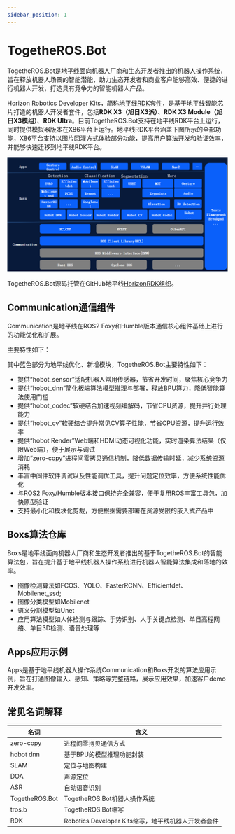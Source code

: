 ```yaml
---
sidebar_position: 1
---
```


# TogetheROS.Bot
TogetheROS.Bot是地平线面向机器人厂商和生态开发者推出的机器人操作系统，旨在释放机器人场景的智能潜能，助力生态开发者和商业客户能够高效、便捷的进行机器人开发，打造具有竞争力的智能机器人产品。

Horizon Robotics Developer Kits，简称[地平线RDK套件](https://developer.horizon.cc/documents_rdk/)，是基于地平线智能芯片打造的机器人开发者套件，包括**RDK X3（旭日X3派）**、**RDK X3 Module（旭日X3模组）**、**RDK Ultra**。目前TogetheROS.Bot支持在地平线RDK平台上运行，同时提供模拟器版本在X86平台上运行。地平线RDK平台涵盖下图所示的全部功能，X86平台支持以图片回灌方式体验部分功能，提高用户算法开发和验证效率，并能够快速迁移到地平线RDK平台。

![TROS-Diagram](./image/TogetheROS.png)

TogetheROS.Bot源码托管在GitHub地平线[HorizonRDK组织](https://github.com/HorizonRDK)。

## Communication通信组件

Communication是地平线在ROS2 Foxy和Humble版本通信核心组件基础上进行的功能优化和扩展。

主要特性如下：

其中蓝色部分为地平线优化、新增模块，TogetheROS.Bot主要特性如下：

- 提供“hobot_sensor”适配机器人常用传感器，节省开发时间，聚焦核心竞争力
- 提供“hobot_dnn”简化板端算法模型推理与部署，释放BPU算力，降低智能算法使用门槛
- 提供“hobot_codec”软硬结合加速视频编解码，节省CPU资源，提升并行处理能力
- 提供“hobot_cv”软硬结合提升常见CV算子性能，节省CPU资源，提升运行效率
- 提供“hobot Render”Web端和HDMI动态可视化功能，实时渲染算法结果（仅限Web端），便于展示与调试
- 增加“zero-copy”进程间零拷贝通信机制，降低数据传输时延，减少系统资源消耗
- 丰富中间件软件调试以及性能调优工具，提升问题定位效率，方便系统性能优化
- 与ROS2 Foxy/Humble版本接口保持完全兼容，便于复用ROS丰富工具包，加快原型验证
- 支持最小化和模块化剪裁，方便根据需要部署在资源受限的嵌入式产品中

## Boxs算法仓库

Boxs是地平线面向机器人厂商和生态开发者推出的基于TogetheROS.Bot的智能算法包，旨在提升基于地平线机器人操作系统进行机器人智能算法集成和落地的效率。

- 图像检测算法如FCOS、YOLO、FasterRCNN、Efficientdet、Mobilenet_ssd;
- 图像分类模型如Mobilenet
- 语义分割模型如Unet
- 应用算法模型如人体检测与跟踪、手势识别、人手关键点检测、单目高程网络、单目3D检测、语音处理等

## Apps应用示例

Apps是基于地平线机器人操作系统Communication和Boxs开发的算法应用示例，旨在打通图像输入、感知、策略等完整链路，展示应用效果，加速客户demo开发效率。

## 常见名词解释

| 名词                              | 含义                                                    |
| ----------------------------------| --------------------------------------------------------|
| zero-copy                         | 进程间零拷贝通信方式                                     |
| hobot dnn                         | 基于BPU的模型推理功能封装                                |
| SLAM                              | 定位与地图构建                                          |
| DOA                               | 声源定位                                                |
| ASR                               | 自动语音识别                                            |
| TogetheROS.Bot                    | TogetheROS.Bot机器人操作系统                            |
| tros.b                            | TogetheROS.Bot缩写                                      |
| RDK                               | Robotics Developer Kits缩写，地平线机器人开发者套件       |